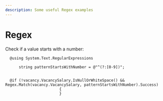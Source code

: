 ```yaml
---
description: Some useful Regex examples
---
```


# Regex

Check if a value starts with a number: 

```text
  @using System.Text.RegularExpressions
  
      string patternStartsWithNumber = @"^(?:[0-9])";
      
      
  @if (!vacancy.VacancySalary.IsNullOrWhiteSpace() && Regex.Match(vacancy.VacancySalary, patternStartsWithNumber).Success)
                        {
                        }
```

